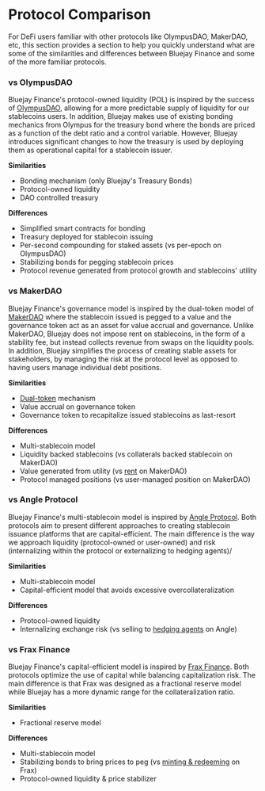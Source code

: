 # Protocol Comparison

For DeFi users familiar with other protocols like OlympusDAO, MakerDAO, etc, this section provides a section to help you quickly understand what are some of the similarities and differences between Bluejay Finance and some of the more familiar protocols.&#x20;

### vs OlympusDAO

Bluejay Finance's protocol-owned liquidity (POL) is inspired by the success of [OlympusDAO](https://www.olympusdao.finance), allowing for a more predictable supply of liquidity for our stablecoins users. In addition, Bluejay makes use of existing bonding mechanics from Olympus for the treasury bond where the bonds are priced as a function of the debt ratio and a control variable. However, Bluejay introduces significant changes to how the treasury is used by deploying them as operational capital for a stablecoin issuer.

**Similarities**

* Bonding mechanism (only Bluejay's Treasury Bonds)
* Protocol-owned liquidity
* DAO controlled treasury

**Differences**

* Simplified smart contracts for bonding
* Treasury deployed for stablecoin issuing
* Per-second compounding for staked assets (vs per-epoch on OlympusDAO)
* Stabilizing bonds for pegging stablecoin prices
* Protocol revenue generated from protocol growth and stablecoins' utility

### vs MakerDAO

Bluejay Finance's governance model is inspired by the dual-token model of [MakerDAO](https://makerdao.com) where the stablecoin issued is pegged to a value and the governance token act as an asset for value accrual and governance. Unlike MakerDAO, Bluejay does not impose rent on stablecoins, in the form of a stability fee, but instead collects revenue from swaps on the liquidity pools. In addition, Bluejay simplifies the process of creating stable assets for stakeholders, by managing the risk at the protocol level as opposed to having users manage individual debt positions.&#x20;

**Similarities**

* [Dual-token](https://www.linkedin.com/pulse/ep-53-basic-primer-token-design-dai-makerdao-og-stablecoin-tan/) mechanism
* Value accrual on governance token
* Governance token to recapitalize issued stablecoins as last-resort

**Differences**

* Multi-stablecoin model
* Liquidity backed stablecoins (vs collaterals backed stablecoin on MakerDAO)
* Value generated from utility (vs [rent](https://makerdao.world/en/learn/vaults/stability-fees/) on MakerDAO)
* Protocol managed positions (vs user-managed position on MakerDAO)

### vs Angle Protocol

Bluejay Finance's multi-stablecoin model is inspired by [Angle Protocol](https://www.angle.money). Both protocols aim to present different approaches to creating stablecoin issuance platforms that are capital-efficient. The main difference is the way we approach liquidity (protocol-owned or user-owned) and risk (internalizing within the protocol or externalizing to hedging agents)/

**Similarities**

* Multi-stablecoin model
* Capital-efficient model that avoids excessive overcollateralization

**Differences**

* Protocol-owned liquidity
* Internalizing exchange risk (vs selling to [hedging agents](https://docs.angle.money/concepts/hedging-agents) on Angle)

### vs Frax Finance

Bluejay Finance's capital-efficient model is inspired by [Frax Finance](https://frax.finance). Both protocols optimize the use of capital while balancing capitalization risk. The main difference is that Frax was designed as a fractional reserve model while Bluejay has a more dynamic range for the collateralization ratio.

**Similarities**

* Fractional reserve model

**Differences**

* Multi-stablecoin model
* Stabilizing bonds to bring prices to peg (vs [minting & redeeming](https://docs.frax.finance/minting-and-redeeming) on Frax)
* Protocol-owned liquidity & price stabilizer
